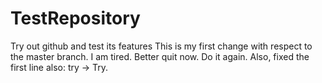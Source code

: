 # TestRepository
Try out github and test its features 
This is my first change with respect to the master branch. 
I am tired. Better quit now. 
Do it again. Also, fixed the first line also: try -> Try. 
